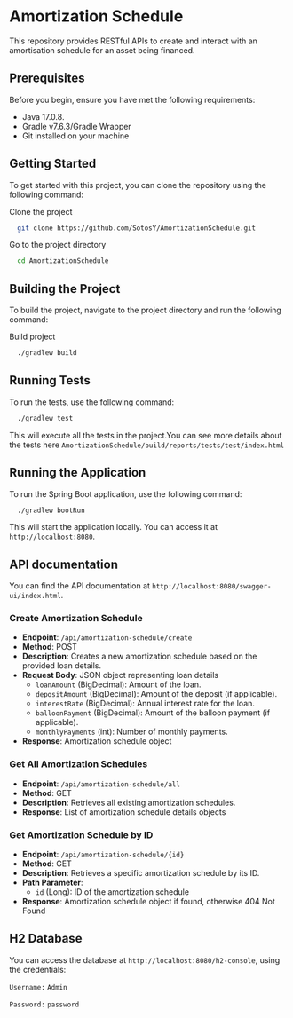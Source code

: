 # Amortization Schedule

This repository provides RESTful APIs to create and interact with an
amortisation schedule for an asset being financed.

## Prerequisites

Before you begin, ensure you have met the following requirements:

- Java 17.0.8.
- Gradle v7.6.3/Gradle Wrapper
- Git installed on your machine

## Getting Started

To get started with this project, you can clone the repository using the following command:

Clone the project

```bash
  git clone https://github.com/SotosY/AmortizationSchedule.git
```

Go to the project directory

```bash
  cd AmortizationSchedule
```

## Building the Project

To build the project, navigate to the project directory and run the following command:

Build project

```bash
  ./gradlew build
```

## Running Tests

To run the tests, use the following command:

```bash
  ./gradlew test
```
This will execute all the tests in the project.You can see more details about the tests here `AmortizationSchedule/build/reports/tests/test/index.html`

## Running the Application

To run the Spring Boot application, use the following command:

```bash
  ./gradlew bootRun
```

This will start the application locally. You can access it at `http://localhost:8080`.

## API documentation

You can find the API documentation at `http://localhost:8080/swagger-ui/index.html`.

### Create Amortization Schedule

- **Endpoint**: `/api/amortization-schedule/create`
- **Method**: POST
- **Description**: Creates a new amortization schedule based on the provided loan details.
- **Request Body**: JSON object representing loan details
    - `loanAmount` (BigDecimal): Amount of the loan.
    - `depositAmount` (BigDecimal): Amount of the deposit (if applicable).
    - `interestRate` (BigDecimal): Annual interest rate for the loan.
    - `balloonPayment` (BigDecimal): Amount of the balloon payment (if applicable).
    - `monthlyPayments` (int): Number of monthly payments.
- **Response**: Amortization schedule object

### Get All Amortization Schedules

- **Endpoint**: `/api/amortization-schedule/all`
- **Method**: GET
- **Description**: Retrieves all existing amortization schedules.
- **Response**: List of amortization schedule details objects

### Get Amortization Schedule by ID

- **Endpoint**: `/api/amortization-schedule/{id}`
- **Method**: GET
- **Description**: Retrieves a specific amortization schedule by its ID.
- **Path Parameter**:
    - `id` (Long): ID of the amortization schedule
- **Response**: Amortization schedule object if found, otherwise 404 Not Found

## H2 Database

You can access the database at `http://localhost:8080/h2-console`, using the credentials:

`Username:` `Admin`

`Password:` `password`